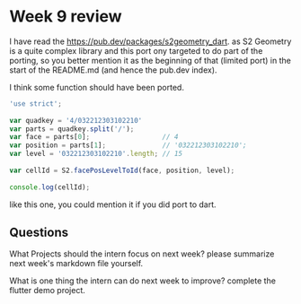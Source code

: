 # Week 9 review

I have read the https://pub.dev/packages/s2geometry_dart.
as S2 Geometry is a quite complex library and this port ony targeted to do part of the porting, so you better mention it as the beginning of that (limited port) in the start of the README.md (and hence the pub.dev index).

I think some function should have been ported. 
```js
'use strict';
 
var quadkey = '4/032212303102210'
var parts = quadkey.split('/');
var face = parts[0];                  // 4
var position = parts[1];              // '032212303102210';
var level = '032212303102210'.length; // 15
 
var cellId = S2.facePosLevelToId(face, position, level);
 
console.log(cellId);
```
like this one, you could mention it if you did port to dart.


## Questions
What Projects should the intern focus on next week?
please summarize next week's markdown file yourself.

What is one thing the intern can do next week to improve?
complete the flutter demo project.
```
